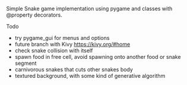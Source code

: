 Simple Snake game implementation using pygame and classes with @property decorators.

Todo
- try pygame_gui for menus and options
- future branch with Kivy https://kivy.org/#home
- check snake collision with itself
- spawn food in free cell, avoid spawning onto another food or snake segment
- carnivorous snakes that cuts other snakes body
- textured background, with some kind of generative algorithm